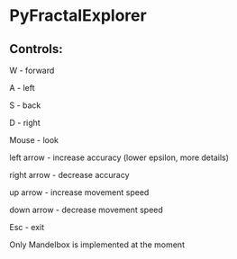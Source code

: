 # PyFractalExplorer

## Controls:

W - forward

A - left

S - back

D - right

Mouse - look

left arrow - increase accuracy (lower epsilon, more details)

right arrow - decrease accuracy

up arrow - increase movement speed

down arrow - decrease movement speed

Esc - exit

Only Mandelbox is implemented at the moment
